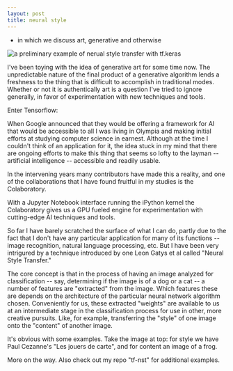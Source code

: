 ```yaml
---
layout: post
title: neural style
---
```


* in which we discuss art, generative and otherwise

![a preliminary example of nerual style transfer with tf.keras](https://atrusofthefuture.github.io/assets/images/litoria_output_final.png)

I've been toying with the idea of generative art for some time now. The unpredictable nature of the final product of a generative algorithm lends a freshness to the thing that is difficult to accomplish in traditional modes. Whether or not it is authentically art is a question I've tried to ignore generally, in favor of experimentation with new techniques and tools.

Enter Tensorflow:

When Google announced that they would be offering a framework for AI that would be accessible to all I was living in Olympia and making initial efforts at studying computer science in earnest. Although at the time I couldn't think of an application for it, the idea stuck in my mind that there are ongoing efforts to make this thing that seems so lofty to the layman -- artificial intelligence -- accessible and readily usable.

In the intervening years many contributors have made this a reality, and one of the collaborations that I have found fruitful in my studies is the Colaboratory.

With a Jupyter Notebook interface running the iPython kernel the Colaboratory gives us a GPU fueled engine for experimentation with cutting-edge AI techniques and tools.

So far I have barely scratched the surface of what I can do, partly due to the fact that I don't have any particular application for many of its functions -- image recognition, natural language processing, etc. But I have been very intrigured by a technique introduced by one Leon Gatys et al called "Neural Style Transfer."

The core concept is that in the process of having an image analyzed for classification -- say, determining if the image is of a dog or a cat -- a number of features are "extracted" from the image. Which features these are depends on the architecture of the particular neural network algorithm chosen. Conveniently for us, these extracted "weights" are available to us at an intermediate stage in the classification process for use in other, more creative pursuits. Like, for example, transferring the "style" of one image onto the "content" of another image.

It's obvious with some examples. Take the image at top: for style we have Paul Cezanne's "Les jouers de carte", and for content an image of a frog.

More on the way. Also check out my repo "tf-nst" for additional examples.
